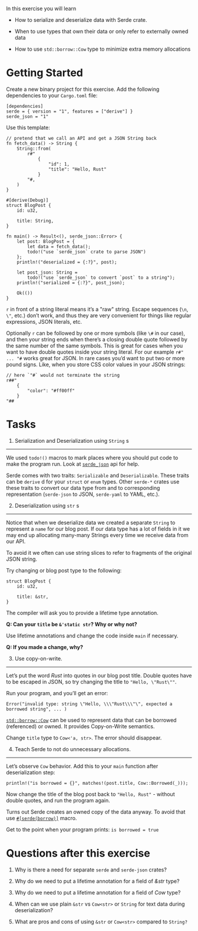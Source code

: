 In this exercise you will learn

-   How to serialize and deserialize data with Serde crate.

-   When to use types that own their data or only refer to externally
    owned data

-   How to use `std::borrow::Cow` type to minimize extra memory
    allocations

Getting Started
===============

Create a new binary project for this exercise. Add the following
dependencies to your `Cargo.toml` file:

    [dependencies]
    serde = { version = "1", features = ["derive"] }
    serde_json = "1"

Use this template:

    // pretend that we call an API and get a JSON String back
    fn fetch_data() -> String {
        String::from(
            r#"
                {
                    "id": 1,
                    "title": "Hello, Rust"
                }
            "#,
        )
    }

    #[derive(Debug)]
    struct BlogPost {
        id: u32,

        title: String,
    }

    fn main() -> Result<(), serde_json::Error> {
        let post: BlogPost = {
            let data = fetch_data();
            todo!("use `serde_json` crate to parse JSON")
        };
        println!("deserialized = {:?}", post);

        let post_json: String =
            todo!("use `serde_json` to convert `post` to a string");
        println!("serialized = {:?}", post_json);

        Ok(())
    }

`r` in front of a string literal means it’s a "raw" string. Escape
sequences (`\n`, `\"`, etc.) don’t work, and thus they are very
convenient for things like regular expressions, JSON literals, etc.

Optionally `r` can be followed by one or more symbols (like `\#` in our
case), and then your string ends when there’s a closing double quote
followed by the same number of the same symbols. This is great for cases
when you want to have double quotes inside your string literal. For our
example `r#" ... "#` works great for JSON. In rare cases you’d want to
put two or more pound signs. Like, when you store CSS color values in
your JSON strings:

    // here `"#` would not terminate the string
    r##"
        {
            "color": "#ff00ff"
        }
    "##

Tasks
=====

1. Serialization and Deserialization using `String` s
-----------------------------------------------------

We used `todo!()` macros to mark places where you should put code to
make the program run. Look at
[`serde_json`](https://docs.rs/serde_json/latest/serde_json/#functions)
api for help.

Serde comes with two traits: `Serializable` and `Deserializable`. These
traits can be `derive` d for your `struct` or `enum` types. Other
`serde-*` crates use these traits to convert our data type from and to
corresponding representation (`serde-json` to JSON, `serde-yaml` to
YAML, etc.).

2. Deserialization using `str` s
--------------------------------

Notice that when we deserialize data we created a separate `String` to
represent a `name` for our blog post. If our data type has a lot of
fields in it we may end up allocating many-many Strings every time we
receive data from our API.

To avoid it we often can use string slices to refer to fragments of the
original JSON string.

Try changing or blog post type to the following:

    struct BlogPost {
        id: u32,

        title: &str,
    }

The compiler will ask you to provide a lifetime type annotation.

**Q: Can your `title` be `&'static str`? Why or why not?**

Use lifetime annotations and change the code inside `main` if necessary.

**Q: If you made a change, why?**

3. Use copy-on-write.
---------------------

Let’s put the word *Rust* into quotes in our blog post title. Double
quotes have to be escaped in JSON, so try changing the title to
`"Hello, \"Rust\""`.

Run your program, and you’ll get an error:

    Error("invalid type: string \"Hello, \\\"Rust\\\"\", expected a borrowed string", ... )

[`std::borrow::Cow`](https://doc.rust-lang.org/std/borrow/enum.Cow.html)
can be used to represent data that can be borrowed (referenced) or
owned. It provides Copy-on-Write semantics.

Change `title` type to `Cow<'a, str>`. The error should disappear.

4. Teach Serde to not do unnecessary allocations.
-------------------------------------------------

Let’s observe `Cow` behavior. Add this to your `main` function after
deserialization step:

    println!("is borrowed = {}", matches!(post.title, Cow::Borrowed(_)));

Now change the title of the blog post back to `"Hello, Rust"` - without
double quotes, and run the program again.

Turns out Serde creates an owned copy of the data anyway. To avoid that
use [`#[serde(borrow)]`](https://serde.rs/field-attrs.html#borrow)
macro.

Get to the point when your program prints: `is borrowed = true`

Questions after this exercise
=============================

1.  Why is there a need for separate `serde` and `serde-json` crates?

2.  Why do we need to put a lifetime annotation for a field of *&str*
    type?

3.  Why do we need to put a lifetime annotation for a field of *Cow*
    type?

4.  When can we use plain `&str` vs `Cow<str>` or `String` for text data
    during deserialization?

5.  What are pros and cons of using `&str` or `Cow<str>` compared to
    `String?`
